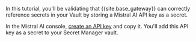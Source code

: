 In this tutorial, you'll be validating that {{site.base_gateway}} can correctly reference secrets in your Vault by storing a Mistral AI API key as a secret.

In the Mistral AI console, [create an API key](https://console.mistral.ai/api-keys/) and copy it. You'll add this API key as a secret to your Secret Manager vault.